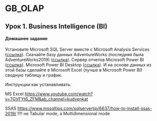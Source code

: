 # GB_OLAP
## Урок 1. Business Intelligence (BI)

#### Домашнее задание
Установите Microsoft SQL Server вместе с Microsoft Analysis Services ([ссылка](https://go.microsoft.com/fwlink/?linkid=866662)).
Скачайте базу данных AdventureWorks (последняя была AdventureWorks2019) ([ссылка](https://github.com/Microsoft/sql-server-samples/releases/download/adventureworks/AdventureWorks2019.bak)). 
Сервер отчетов Microsoft Power BI ([ссылка](https://www.microsoft.com/ru-RU/download/details.aspx?id=56722)).
Microsoft Power BI Desktop ([ссылка](https://www.microsoft.com/en-us/download/details.aspx?id=56723)).
И на основе данных из этой базы сделайте в Microsoft Excel (лучше в Microsoft Power BI) сводную таблицу и график.

Инструкции как устанавливать:

MS Excel
https://www.youtube.com/watch?v=7GVFYt6_ZFM&ab_channel=kudvenkat

SSAS
https://www.mssqltips.com/sqlservertip/6637/how-to-install-ssas-2019/
!!!! не Tabular mode, а Multidimensional mode
